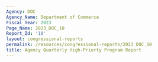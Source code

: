 ```yaml
---
Agency: DOC
Agency_Name: Department of Commerce
Fiscal_Year: 2023
Page_Name: 2023_DOC_10
Report_Id: '10'
layout: congressional-reports
permalink: /resources/congressional-reports/2023_DOC_10
title: Agency Quarterly High-Priorty Program Report
---
```

